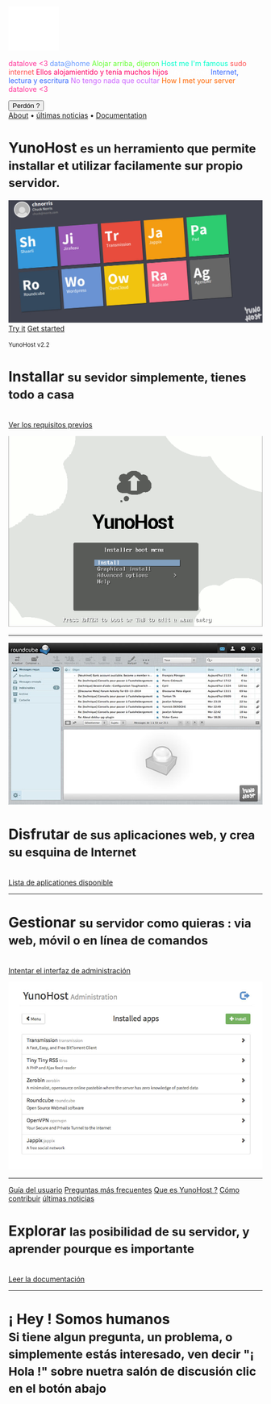 <div class="teasing-part">                                                                      

  <div class="home-logo">
    <img src="/images/ynh_logo_white.png" width="100"/>
  </div>

  <div class="punchline">
    <p>
      <span class="yolo 1" style="color: #FF3399;">datalove <3</span>
      <span class="yolo 2" style="color: #6699FF;">data@home</span>
      <span class="yolo 3" style="color: #66FF33;">Alojar arriba, dijeron</span>
      <span class="yolo 4" style="color: #00FFCC;">Host me I'm famous</span>
      <span class="yolo 5" style="color: #FF5050;">sudo internet</span>
      <span class="yolo 6" style="color: #FF0066;">Ellos alojamientido y tenía muchos hijos</span>
      <span class="yolo 8" style="color: #FFFFFF;">Try Internet</span>
      <span class="yolo 7" style="color: #3366FF;">Internet, lectura y escritura</span>
      <span class="yolo 9" style="color: #CC66FF;">No tengo nada que ocultar</span>
      <span class="yolo 10" style="color: #FF6600;">How I met your server</span>
      <span class="yolo 11" style="color: #FF3399;">datalove <3</span>
    </p>
    <button class="btn btn-primary btn-lg btn-block yolobtn">Perdón ?</button>
  </div>

  <div class="main-links hidden-xs">
    <a href="/whatsyunohost">About</a> <span class="colored-bar">•</span> 
    <a href="https://forum.yunohost.org/c/announcement" target="_blank">últimas noticias</a> <span class="colored-bar">•</span> 
    <a href="/docs">Documentation</a>
  </div>

</div><!-- teasing-part -->

<div class="boring-part" markdown="1">

  <h1>YunoHost <small>es un herramiento que permite installar et utilizar facilamente sur propio servidor.</small></h1>


  <div class="home-panel">
    <img src="/images/home_panel.jpg" />
  </div>

  <div class="call-to-action">
    <a class="btn btn-primary btn-lg" href="/try">Try it</a> 
    <a class="btn btn-success btn-lg" href="/install">Get started</a>
    <p class="text-muted"><small>YunoHost v2.2</small></p>
  </div>

  <div class="row cf">
    <div class="col-md-7">
      <h1>Installar <small>su sevidor simplemente, tienes todo a casa</small></h1>
      <p><br /><a href="/hardware">Ver los requisitos previos</a></p>
    </div>
    <div class="col-md-4">
      <div class="feature-pic">
        <img src="/images/home_install.png" />
      </div>
    </div>
  </div>

  <hr />

  <div class="row cf">
    <div class="col-md-4">
      <div class="feature-pic">
        <img src="/images/home_enjoy.jpg" />
      </div>
    </div>
    <div class="col-md-7 text-right">
      <h1>Disfrutar <small>de sus aplicaciones web, y crea su esquina de Internet</small></h1>
      <p><br /><a href="/apps_fr">Lista de aplicationes disponible</a></p>
    </div>
  </div>

  <hr />

  <div class="row cf">
    <div class="col-md-7">
      <h1>Gestionar <small>su servidor como quieras : via web, móvil o en línea de comandos</small></h1>
      <p><br /><a href="/try_fr">Intentar el interfaz de administración</a></p>
    </div>
    <div class="col-md-4">
      <div class="feature-pic">
        <img src="/images/home_manage.jpg" />
      </div>
    </div>
  </div>

  <hr />

  <div class="row cf">
    <div class="col-md-4 button-list">
      <a class="btn btn-lg btn-block btn-primary" href="/userdoc_fr">Guía del usuario</a>
      <a class="btn btn-lg btn-block btn-info" href="https://ask.yunohost.org" target="_blank">Preguntas más frecuentes</a>
      <a class="btn btn-lg btn-block btn-success" href="/whatsyunohost_fr">Que es YunoHost ?</a>
      <a class="btn btn-lg btn-block btn-warning" href="/contribute_fr">Cómo contribuir</a>
      <a class="btn btn-lg btn-block btn-danger btn-support" href="http://news.yunohost.org">últimas noticias</a>
    </div>
    <div class="col-md-7 text-right">
      <h1>Explorar <small>las posibilidad de su servidor, y aprender pourque es importante</small></h1>
      <p><br /><a href="/docs_fr">Leer la documentación</a></p>
    </div>
  </div>

  <hr />

  <div class="text-center">
    <h1>¡ Hey ! Somos humanos<br /><small> Si tiene algun pregunta, un problema, o simplemente estás interesado, ven decir "¡ Hola !" sobre nuetra salón de discusión clic en el botón abajo &nbsp;<span class="glyphicon glyphicon-share-alt"></span> </small></h1>
<!--
   <p class="liberapay">
   <a href="https://liberapay.com/YunoHost" target="_blank"><img src="/images/liberapay_logo.svg" alt="Donation button" title="Liberapay" /></a>
   </p>
-->
  </div>

</div><!-- boring-part -->

<script type="text/javascript">
    jQuery('.teasing-part').css({
        marginTop: '0',
        display: 'block'
    });
    jQuery('.boring-part').css({
        marginTop: jQuery(window).height() + 100
    });
    jQuery( window ).resize(function() {
        jQuery('.boring-part').css({
            marginTop: jQuery('.teasing-part').height() + 100
        });
    });
    jQuery('.yolo').hide();
    randomNumber = Math.floor((Math.random()*jQuery('.yolo').length)+1);
    color = jQuery('.yolo.' + randomNumber).css('color');
    jQuery('.yolo.' + randomNumber).fadeIn();
    document.title = jQuery('.yolo.' + randomNumber).text();
    jQuery('.colored-bar').css({
      color: color,
      fontWeight: 'bold',
      padding: '1%'
    });
    jQuery('.yolobtn').css({
      background: color,
      borderColor: color
    }).on('click', function() {
      jQuery('html, body').animate({
        scrollTop: jQuery(window).height() + 80
      }, 500);
    });
    $(".actions").css('opacity', 0);
    jQuery.ajaxSetup({cache: false});
    jQuery.getScript('https://'+ location.host +'/mini/javascripts/mini.js', function() {
        HOST_BOSH = 'https://'+ location.host +'/http-bind/';
        JappixMini.launch({
            connection: {
              domain: 'anonymous.yunohost.org'
            },

            application: {
              network: {
                autoconnect: false
              },

              interface: {
                showpane: true,
                animate: true
              },

              groupchat: {
                open: ['support@conference.yunohost.org']
              }
            }
        });
    });
</script>
